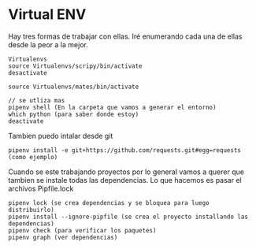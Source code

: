 # Virtual ENV

Hay tres formas de trabajar con ellas. Iré enumerando cada una de ellas desde la peor a la mejor.

~~~
Virtualenvs
source Virtualenvs/scripy/bin/activate
desactivate

source Virtualenvs/mates/bin/activate
~~~
~~~
// se utliza mas 
pipenv shell (En la carpeta que vamos a generar el entorno)
which python (para saber donde estoy)
deactivate
~~~

Tambien puedo intalar desde git
~~~
pipenv install -e git+https://github.com/requests.git#egg=requests (como ejemplo)
~~~

Cuando se este trabajando proyectos por lo general vamos a querer que tambien se instale todas las dependencias. Lo que hacemos es pasar el archivos Pipfile.lock

~~~
pipenv lock (se crea dependencias y se bloquea para luego distribuirlo)
pipenv install --ignore-pipfile (se crea el proyecto installando las dependencias)
pipenv check (para verificar los paquetes)
pipenv graph (ver dependencias)
~~~
